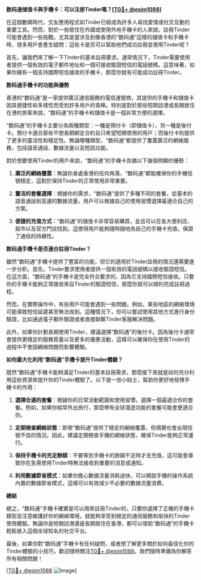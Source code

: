 **数码通储值卡與手機卡：可以注册Tinder嗎？[[TG💪+ @esim1088](https://t.me/s/esim1088)]**

在這個數碼時代，交友應用程式如Tinder已經成為許多人尋找愛情或社交互動的重要工具。然而，對於一些居住在外國或使用外地手機卡的人來說，註冊Tinder可能會遇到一些挑戰。尤其是當涉及到像香港的“数码通”這樣的儲值卡和手機卡時，很多用戶會產生疑問：這些卡是否可以幫助他們成功註冊並使用Tinder呢？

首先，讓我們來了解一下Tinder的基本註冊要求。通常情況下，Tinder需要使用者提供一個有效的電子郵件地址和一個可接收驗證短信的電話號碼。這意味著，如果你擁有一個支持國際短信接收的手機卡，那麼你就有可能成功註冊Tinder。

**数码通手機卡的功能與優勢**

香港的“数码通”是一家提供廣泛通信服務的電信運營商，其提供的手機卡和儲值卡因其便捷性和多樣性而受到許多用戶的青睞。特別是對於那些短期訪港或長期居住在港的旅客來說，“数码通”的手機卡和儲值卡是一個非常方便的選擇。

“数码通”的手機卡主要分為兩種類型：一種是預付卡（即儲值卡），另一種是後付卡。預付卡適合那些不想長期綁定合約且只希望短期使用的用戶；而後付卡則提供了更多的靈活性和穩定性。無論哪種類型，“数码通”都提供了覆蓋廣泛的網絡服務，包括語音通話、數據流量以及短訊功能。

對於想要使用Tinder的用戶來說，“数码通”的手機卡具備以下幾個明顯的優勢：

1. **廣泛的網絡覆蓋**：無論你身處香港的任何角落，“数码通”都能確保你的手機信號穩定，這對於保持Tinder的正常使用非常重要。
   
2. **靈活的套餐選擇**：根據你的需求，“数码通”提供了多種不同的套餐，從基本的語音通話到高速的數據流量，用戶可以根據自己的使用習慣選擇最適合自己的方案。
   
3. **便捷的充值方式**：“数码通”的儲值卡非常容易購買，並且可以在各大便利店、超市以及官方門店找到。這使得用戶能夠隨時隨地為自己的手機卡充值，保證了通信的持續性。

**数码通手機卡是否適合註冊Tinder？**

雖然“数码通”手機卡提供了豐富的功能，但它的適用於Tinder註冊的情況還需要進一步分析。首先，Tinder要求使用者提供一個有效的電話號碼以接收驗證短信。在這方面，“数码通”的手機卡是完全符合要求的，因為它支持國際短信接收。只要你的手機卡能夠正常接收來自Tinder的驗證短信，那麼你就可以順利完成註冊過程。

然而，在實際操作中，有些用戶可能會遇到一些問題。例如，某些地區的網絡環境可能導致短信延遲甚至無法收到。這種情況下，你可以嘗試使用其他方式進行身份驗證，比如通過電子郵件驗證或者直接聯繫Tinder客服解決問題。

此外，如果你計劃長期使用Tinder，建議選擇“数码通”的後付卡。因為後付卡通常會提供更穩定的服務質量以及更多的優惠活動，這樣可以確保你在使用Tinder的過程中不會因網絡問題而影響體驗。

**如何最大化利用“数码通”手機卡提升Tinder體驗？**

既然“数码通”手機卡能夠滿足Tinder的基本註冊需求，那麼接下來就是如何充分利用這些資源來提升你的Tinder體驗了。以下是一些小貼士，幫助你更好地發揮手機卡的作用：

1. **選擇合適的套餐**：根據你的日常活動範圍和使用習慣，選擇一個最適合你的套餐。例如，如果你經常外出旅行，那麼帶有全球漫遊功能的套餐可能會更適合你。

2. **定期檢查網絡狀態**：即使“数码通”提供了穩定的網絡覆蓋，但偶爾也會出現信號不佳的情況。因此，建議定期檢查手機的網絡狀態，確保Tinder能夠正常運行。

3. **保持手機卡的充足餘額**：不要等到手機卡的餘額不足時才去充值，這可能會導致你在急需使用Tinder時無法接收到重要的消息或通知。

4. **利用數據節省模式**：如果你擔心數據流量消耗過快，可以開啟手機的操作系統內置的數據節省模式，這樣可以有效減少不必要的數據流量浪費。

**總結**

總之，“数码通”手機卡確實是可以用來註冊Tinder的，只要你選擇了正確的手機卡類型並注意維護好你的網絡環境，就能夠享受到穩定的通信服務和愉快的Tinder使用體驗。無論你是短期訪港還是長期居住在香港，都可以借助“数码通”的手機卡輕鬆接入這個全球知名的社交平台。

最後，如果你對“数码通”手機卡有任何疑問，或者想了解更多關於如何最佳化你的Tinder體驗的小技巧，歡迎隨時關注[TG💪+ @esim1088](https://t.me/s/esim1088)。我們隨時準備為你解答所有相關問題！

[[TG💪+ @esim1088](https://t.me/s/esim1088) ![Image](https://i.postimg.cc/4NQfJmqS/Snipaste-2025-05-13-00-14-12.png)]